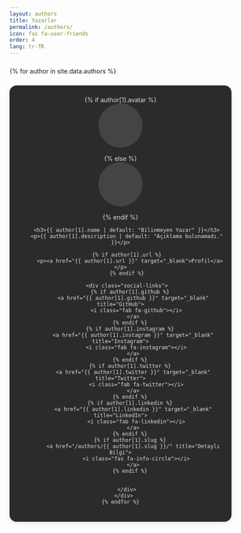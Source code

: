 ```yaml
---
layout: authors
title: Yazarlar
permalink: /authors/
icon: fas fa-user-friends
order: 4
lang: tr-TR
---
```


<style>
  /* ------------------------------
     1) GENEL / GRID YAPISI
  ------------------------------ */
  #authors {
    margin-top: 1rem;
  }
  #authors .authors-list {
    display: grid;
    /* Ekran boyutuna göre otomatik sütunlar: */
    grid-template-columns: repeat(auto-fill, minmax(250px, 1fr));
    gap: 1.5rem;
    margin-top: 1.5rem;
  }

  /* ------------------------------
     2) KART (LIGHT ve DARK MOD)
  ------------------------------ */

  /* Light tema (html[data-mode="light"]) */
  html[data-mode="light"] #authors .author-item {
    background-color: #f4f4f4;
    color: #333;
  }

  /* Dark tema (html'de data-mode="light" YOKSA) */
  html:not([data-mode="light"]) #authors .author-item {
    background-color: #2b2b2b;
    color: #ddd;
  }

  /* Kartın ortak stilleri */
  #authors .author-item {
    border-radius: 1rem;
    padding: 1.5rem 1rem;
    text-align: center;
    box-shadow: 0 4px 12px rgba(0,0,0,0.08);
    transition: background-color 0.3s, color 0.3s;
  }

  /* ------------------------------
     3) AVATAR DESTEĞİ
  ------------------------------ */
  #authors .author-avatar {
    width: 100px;
    height: 100px;
    margin: 0 auto 1rem;
    border-radius: 50%;
    background-color: #ccc; /* Avatar yoksa gri daire */
    background-size: cover;
    background-position: center;
  }

  /* Karanlık tema için default gri biraz daha koyu */
  html:not([data-mode="light"]) #authors .author-avatar {
    background-color: #444;
  }

  /* ------------------------------
     4) YAZI VE METİN
  ------------------------------ */
  #authors h3 {
    margin-bottom: 0.5rem;
    font-size: 1.25rem;
  }
  #authors p {
    margin-bottom: 0.5rem;
    font-size: 0.95rem;
    line-height: 1.4;
  }

  /* ------------------------------
     5) SOSYAL MEDYA LİNKLERİ
  ------------------------------ */
  #authors .social-links {
    display: flex;
    justify-content: center;
    flex-wrap: wrap;
    gap: 0.5rem;
    margin-top: 0.75rem;
  }

  /* Light tema link rengi */
  html[data-mode="light"] #authors .social-links a {
    background-color: #e9ecef;
    color: #333;
  }
  html[data-mode="light"] #authors .social-links a:hover {
    background-color: #ced4da;
  }

  /* Dark tema link rengi */
  html:not([data-mode="light"]) #authors .social-links a {
    background-color: #3a3a3a;
    color: #ddd;
  }
  html:not([data-mode="light"]) #authors .social-links a:hover {
    background-color: #555;
  }

  /* Ortak link stili */
  #authors .social-links a {
    display: inline-flex;
    align-items: center;
    justify-content: center;
    width: 36px;
    height: 36px;
    border-radius: 50%;
    text-decoration: none;
    font-size: 18px;
    transition: background-color 0.3s ease;
  }
</style>

<section id="authors">
  <div class="authors-list">
    {% for author in site.data.authors %}
      <div class="author-item">
        <!-- Avatar resmi varsa background-image ile ekle -->
        {% if author[1].avatar %}
          <div class="author-avatar"
               style="background-image: url('{{ author[1].avatar }}');">
          </div>
        {% else %}
          <div class="author-avatar"></div>
        {% endif %}

        <h3>{{ author[1].name | default: "Bilinmeyen Yazar" }}</h3>
        <p>{{ author[1].description | default: "Açıklama bulunamadı." }}</p>

        {% if author[1].url %}
          <p><a href="{{ author[1].url }}" target="_blank">Profil</a></p>
        {% endif %}

        <div class="social-links">
          {% if author[1].github %}
            <a href="{{ author[1].github }}" target="_blank" title="GitHub">
              <i class="fab fa-github"></i>
            </a>
          {% endif %}
          {% if author[1].instagram %}
            <a href="{{ author[1].instagram }}" target="_blank" title="Instagram">
              <i class="fab fa-instagram"></i>
            </a>
          {% endif %}
          {% if author[1].twitter %}
            <a href="{{ author[1].twitter }}" target="_blank" title="Twitter">
              <i class="fab fa-twitter"></i>
            </a>
          {% endif %}
          {% if author[1].linkedin %}
            <a href="{{ author[1].linkedin }}" target="_blank" title="LinkedIn">
              <i class="fab fa-linkedin"></i>
            </a>
          {% endif %}
          {% if author[1].slug %}
            <a href="/authors/{{ author[1].slug }}/" title="Detaylı Bilgi">
              <i class="fas fa-info-circle"></i>
            </a>
          {% endif %}


        </div>
      </div>
    {% endfor %}
  </div>
</section>
